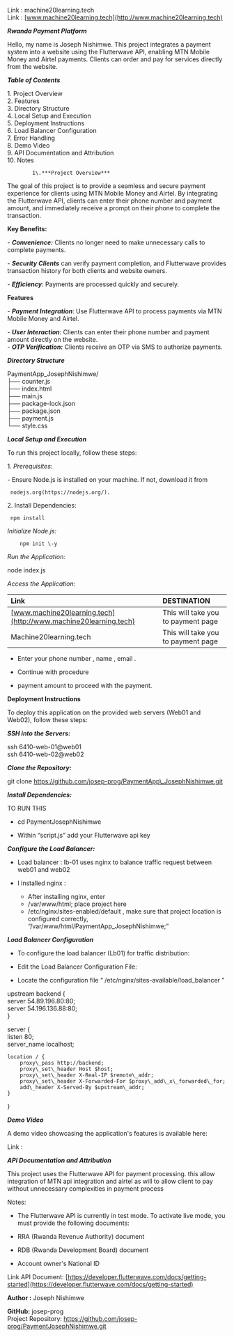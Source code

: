 Link : machine20learning.tech  
Link : [www.machine20learning.tech](http://www.machine20learning.tech)

 ***Rwanda Payment Platform***

Hello,  my name is Joseph Nishimwe. This project integrates a payment system into a website using the Flutterwave API, enabling MTN Mobile Money and Airtel payments. Clients can order and pay for services directly from the website.

***Table of Contents***

1\. Project Overview  
2\. Features  
3\. Directory Structure  
4\. Local Setup and Execution  
5\. Deployment Instructions  
6\. Load Balancer Configuration  
7\. Error Handling  
8\. Demo Video  
9\. API Documentation and Attribution  
10\. Notes

 		 	1\.***Project Overview***

The goal of this project is to provide a seamless and secure payment experience for clients using MTN Mobile Money and Airtel. By integrating the Flutterwave API, clients can enter their phone number and payment amount, and immediately receive a prompt on their phone to complete the transaction.

**Key Benefits:**

\- ***Convenience:*** Clients no longer need to make unnecessary calls to complete payments.

\- ***Security Clients*** can verify payment completion, and Flutterwave provides transaction history for both clients and website owners.

\- ***Efficiency***: Payments are processed quickly and securely.

**Features**

\- ***Payment Integration***: Use Flutterwave API to process payments via MTN Mobile Money and Airtel.

\- ***User Interaction***: Clients can enter their phone number and payment amount directly on the website.  
\- ***OTP Verification:*** Clients receive an OTP via SMS to authorize payments.

***Directory Structure***

PaymentApp\_JosephNishimwe/  
├── counter.js  
├── index.html  
├── main.js  
├── package-lock.json  
├── package.json  
├── payment.js  
└── style.css

***Local Setup and Execution***

To run this project locally, follow these steps:

1\. *Prerequisites:*

   \- Ensure Node.js is installed on your machine. If not, download it from   
       
     nodejs.org(https://nodejs.org/).

2\. Install Dependencies:  
     
     npm install

*Initialize Node.js:*

     	npm init \-y

*Run the Application:*

node index.js

*Access the Application:*

	

| Link  | DESTINATION |
| :---- | :---- |
| [www.machine20learning.tech](http://www.machine20learning.tech)  | This will take you to payment page  |
| Machine20learning.tech  | This will take you to payment page   |

* Enter your phone number , name , email .  
    
* Continue with procedure  
    
* payment amount to proceed with the payment.

**Deployment Instructions**

To deploy this application on the provided web servers (Web01 and Web02), follow these steps:

***SSH into the Servers:***

ssh 6410-web-01@web01  
ssh 6410-web-02@web02

***Clone the Repository:***

git clone https://github.com/josep-prog/PaymentApp\_JosephNishimwe.git

***Install Dependencies:***

 TO RUN THIS 

* cd PaymentJosephNishimwe

* Within “script.js” add your Flutterwave api key

***Configure the Load Balancer:***

* Load balancer : lb-01 uses nginx to balance traffic request between web01 and web02  
    
* I installed nginx :   
  * After installing nginx, enter   
  * /var/www/html; place project here   
  * /etc/nginx/sites-enabled/default , make sure that project location is configured correctly,   “/var/www/html/PaymentApp\_JosephNishimwe;”  
    

***Load Balancer Configuration***

* To configure the load balancer (Lb01) for traffic distribution:  
    
* Edit the Load Balancer Configuration File:  
    
* Locate the configuration file “ /etc/nginx/sites-available/load\_balancer ”

upstream backend {  
    server 54.89.196.80:80;  
    server 54.196.136.88:80;  
}

server {  
    listen 80;  
    server\_name localhost;

    location / {  
        proxy\_pass http://backend;  
        proxy\_set\_header Host $host;  
        proxy\_set\_header X-Real-IP $remote\_addr;  
        proxy\_set\_header X-Forwarded-For $proxy\_add\_x\_forwarded\_for;  
        add\_header X-Served-By $upstream\_addr;  
    }  
}

***Demo Video***

A demo video showcasing the application's features is available here:

Link : 

***API Documentation and Attribution***

This project uses the Flutterwave API for payment processing. this allow integration of MTN api integration and airtel as will to allow client to pay without unnecessary complexities in payment process

Notes: 

* The Flutterwave API is currently in test mode. To activate live mode, you must provide the following documents:

* RRA (Rwanda Revenue Authority) document

* RDB (Rwanda Development Board) document

* Account owner's National ID

Link API Document: [https://developer.flutterwave.com/docs/getting-started](https://developer.flutterwave.com/docs/getting-started)  
 

**Author :** Joseph Nishimwe

**GitHub:** josep-prog  
Project Repository: https://github.com/josep-prog/PaymentJosephNishimwe.git

